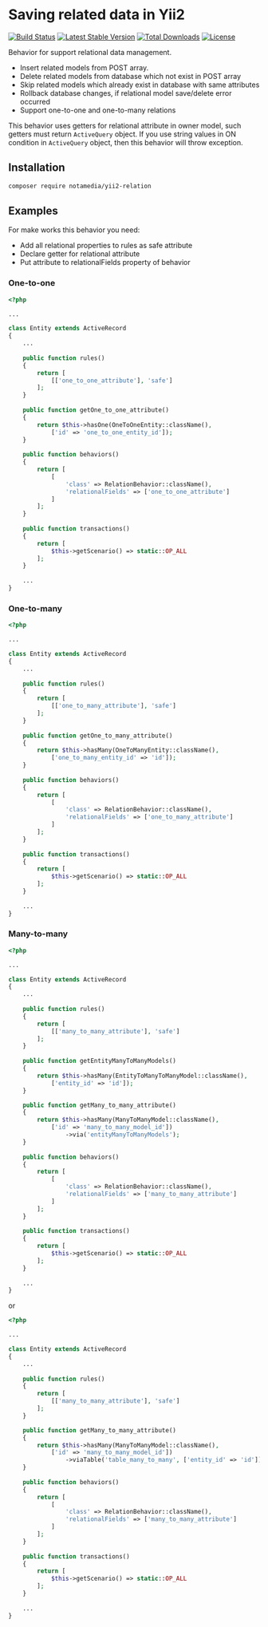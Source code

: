# Saving related data in Yii2

[![Build Status](https://travis-ci.org/notamedia/yii2-relation.svg)](https://travis-ci.org/notamedia/yii2-relation)
[![Latest Stable Version](https://poser.pugx.org/notamedia/yii2-relation/v/stable)](https://packagist.org/packages/notamedia/yii2-relation) 
[![Total Downloads](https://poser.pugx.org/notamedia/yii2-relation/downloads)](https://packagist.org/packages/notamedia/yii2-relation) 
[![License](https://poser.pugx.org/notamedia/yii2-relation/license)](https://packagist.org/packages/notamedia/yii2-relation)

Behavior for support relational data management.

- Insert related models from POST array.
- Delete related models from database which not exist in POST array
- Skip related models which already exist in database with same attributes
- Rollback database changes, if relational model save/delete error occurred
- Support one-to-one and one-to-many relations

This behavior uses getters for relational attribute in owner model, such getters must return `ActiveQuery` object.
If you use string values in ON condition in `ActiveQuery` object, then this behavior will throw exception.

## Installation

```bash
composer require notamedia/yii2-relation
```

## Examples

For make works this behavior you need: 
* Add all relational properties to rules as safe attribute
* Declare getter for relational attribute
* Put attribute to relationalFields property of behavior

### One-to-one
```php
<?php

...

class Entity extends ActiveRecord
{
    ...
    
    public function rules()
    {
        return [
            [['one_to_one_attribute'], 'safe']
        ];
    }
    
    public function getOne_to_one_attribute()
    {
        return $this->hasOne(OneToOneEntity::className(), 
            ['id' => 'one_to_one_entity_id']);
    }
    
    public function behaviors()
    {
        return [
            [
                'class' => RelationBehavior::className(),
                'relationalFields' => ['one_to_one_attribute']
            ]
        ];
    }
    
    public function transactions()
    {
        return [
            $this->getScenario() => static::OP_ALL
        ];
    }
    
    ...
}

```

### One-to-many

```php
<?php

...

class Entity extends ActiveRecord
{
    ...
    
    public function rules()
    {
        return [
            [['one_to_many_attribute'], 'safe']
        ];
    }
    
    public function getOne_to_many_attribute()
    {
        return $this->hasMany(OneToManyEntity::className(), 
            ['one_to_many_entity_id' => 'id']);
    }
    
    public function behaviors()
    {
        return [
            [
                'class' => RelationBehavior::className(),
                'relationalFields' => ['one_to_many_attribute']
            ]
        ];
    }
    
    public function transactions()
    {
        return [
            $this->getScenario() => static::OP_ALL
        ];
    }
    
    ...
}

```

### Many-to-many

```php
<?php

...

class Entity extends ActiveRecord
{
    ...
    
    public function rules()
    {
        return [
            [['many_to_many_attribute'], 'safe']
        ];
    }
       
    public function getEntityManyToManyModels()
    {
        return $this->hasMany(EntityToManyToManyModel::className(), 
            ['entity_id' => 'id']);
    }

    public function getMany_to_many_attribute()
    {
        return $this->hasMany(ManyToManyModel::className(), 
            ['id' => 'many_to_many_model_id'])
                ->via('entityManyToManyModels');
    }
    
    public function behaviors()
    {
        return [
            [
                'class' => RelationBehavior::className(),
                'relationalFields' => ['many_to_many_attribute']
            ]
        ];
    }
    
    public function transactions()
    {
        return [
            $this->getScenario() => static::OP_ALL
        ];
    }
    
    ...
}

```

or

```php
<?php

...

class Entity extends ActiveRecord
{
    ...
    
    public function rules()
    {
        return [
            [['many_to_many_attribute'], 'safe']
        ];
    }

    public function getMany_to_many_attribute()
    {
        return $this->hasMany(ManyToManyModel::className(), 
            ['id' => 'many_to_many_model_id'])
                ->viaTable('table_many_to_many', ['entity_id' => 'id']);
    }
    
    public function behaviors()
    {
        return [
            [
                'class' => RelationBehavior::className(),
                'relationalFields' => ['many_to_many_attribute']
            ]
        ];
    }
    
    public function transactions()
    {
        return [
            $this->getScenario() => static::OP_ALL
        ];
    }
    
    ...
}

```